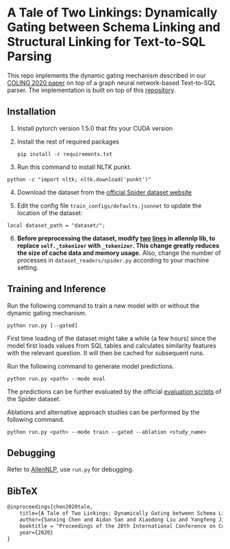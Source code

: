 # A Tale of Two Linkings: Dynamically Gating between Schema Linking and Structural Linking for Text-to-SQL Parsing

This repo implements the dynamic gating mechanism described in our [COLING 2020 paper](https://arxiv.org/abs/2009.14809) on top of a graph neural network-based Text-to-SQL parser.
The implementation is built on top of this [repository](https://github.com/benbogin/spider-schema-gnn-global).



## Installation

1. Install pytorch version 1.5.0 that fits your CUDA version 

2. Install the rest of required packages
    ```
    pip install -r requirements.txt
    ```
    
3. Run this command to install NLTK punkt.
```
python -c "import nltk; nltk.download('punkt')"
```

4. Download the dataset from the [official Spider dataset website](https://yale-lily.github.io/spider)

5. Edit the config file `train_configs/defaults.jsonnet` to update the location of the dataset:
```
local dataset_path = "dataset/";
```

6. **Before preprocessing the dataset, modify [two](https://github.com/allenai/allennlp/blob/v0.9.0/allennlp/data/fields/knowledge_graph_field.py#L99) [lines](https://github.com/allenai/allennlp/blob/v0.9.0/allennlp/data/fields/knowledge_graph_field.py#L109) in allennlp lib, to replace `self._tokenizer` with `_tokenizer`. This change greatly reduces the size of cache data and memory usage.** Also, change the number of processes in `dataset_readers/spider.py` according to your machine setting.

## Training and Inference

Run the following command to train a new model with or without the dynamic gating mechanism.
```
python run.py [--gated]
```

First time loading of the dataset might take a while (a few hours) since the model first loads values from SQL tables and calculates similarity features with the relevant question. It will then be cached for subsequent runs.

Run the following command to generate model predictions.
```
python run.py <path> --mode eval
```

The predictions can be further evaluated by the official [evaluation scripts](https://github.com/taoyds/spider) of the Spider dataset.

Ablations and alternative approach studies can be performed by the following command.
```
python run.py <path> --mode train --gated --ablation <study_name>
```

## Debugging

Refer to [AllenNLP](https://github.com/allenai/allennlp/blob/master/tutorials/how_to/using_a_debugger.md), use `run.py` for debugging.

## BibTeX

```tex
@inproceedings{chen2020tale,
    title={A Tale of Two Linkings: Dynamically Gating between Schema Linking and Structural Linking for Text-to-SQL Parsing},
    author={Sanxing Chen and Aidan San and Xiaodong Liu and Yangfeng Ji},
    booktitle = "Proceedings of the 28th International Conference on Computational Linguistics",
    year={2020}
}
```